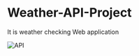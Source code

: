 # Weather-API-Project
It is weather checking Web application

![API](https://user-images.githubusercontent.com/76437357/208291228-019acbe0-f489-4273-abfd-fe4ab0dfc870.jpg)
